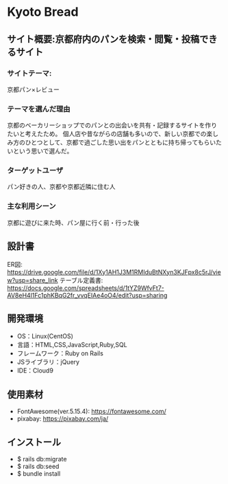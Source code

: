 # Kyoto Bread

## サイト概要:京都府内のパンを検索・閲覧・投稿できるサイト
### サイトテーマ:
京都パン×レビュー

### テーマを選んだ理由
京都のベーカリーショップでのパンとの出会いを共有・記録するサイトを作りたいと考えたため。
個人店や昔ながらの店舗も多いので、新しい京都での楽しみ方のひとつとして、京都で過ごした思い出をパンとともに持ち帰ってもらいたいという思いで選んだ。

### ターゲットユーザ
パン好きの人、京都や京都近隣に住む人

### 主な利用シーン
京都に遊びに来た時、パン屋に行く前・行った後

## 設計書
ER図:  https://drive.google.com/file/d/1Xy1AH1J3M1RMIduBtNXyn3KJFpx8c5rJ/view?usp=share_link
テーブル定義書:　https://docs.google.com/spreadsheets/d/1tYZ9WfvFt7-AV8eH4l1Fc1phKBqG2fr_vvqEIAe4oO4/edit?usp=sharing

## 開発環境
- OS：Linux(CentOS)
- 言語：HTML,CSS,JavaScript,Ruby,SQL
- フレームワーク：Ruby on Rails
- JSライブラリ：jQuery
- IDE：Cloud9

## 使用素材
- FontAwesome(ver.5.15.4):  https://fontawesome.com/
- pixabay:  https://pixabay.com/ja/

## インストール
- $ rails db:migrate
- $ rails db:seed
- $ bundle install
